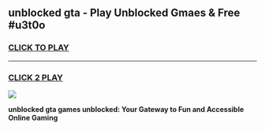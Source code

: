
## unblocked gta - Play Unblocked Gmaes & Free #u3t0o
<h3>
<a href="https://news.freeplayer.one?title=unblocked_gta&ref=24F">CLICK TO PLAY</a></h3>
<hr>

<h3>
<a href="https://news.freeplayer.one?title=unblocked_gta&ref=24F">CLICK 2 PLAY</a>
  
</h3>

<a href="https://news.freeplayer.one?title=unblocked_gta&ref=24F/"><img src="https://clearcache.store/games.png"></a>


**unblocked gta games unblocked: Your Gateway to Fun and Accessible Online Gaming**
